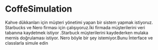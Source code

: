 # CoffeSimulation
Kahve dükkanları için müşteri yönetimi yapan bir sistem yapmak istiyoruz. 
Starbucks ve Nero firması için çalışıyoruz.İki firmada müşterilerini
veri tabanına kaydetmek istiyor .Starbuck müşterilerini kaydederken mulaka mernis doğrulaması istiyor.
Nero böyle bir şey istemiyor.Bunu İnterface ve classlarla simule edin
